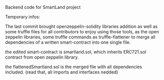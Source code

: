 Backend code for SmartLand project

Temporary infos:

The last commit brought openzeppelin-solidity libraries addition as well as some truffle files for all contributors to enjoy using those tools, as the open zeppelin libraries, some truffle commands as truffle-flattener to merge all dependencies of a written smart-contract into one single file.

the edited smart-contract is smartland.sol, which inherits ERC721.sol contract from open zeppelin library.

the flattenedSmartland.sol is the merged file with all dependencies included. (read that, all imports and interfaces nedded)
